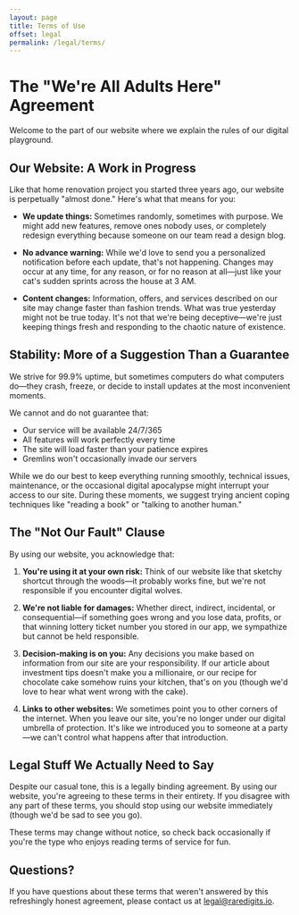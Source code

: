 ```yaml
---
layout: page
title: Terms of Use
offset: legal
permalink: /legal/terms/
---
```


# The "We're All Adults Here" Agreement

Welcome to the part of our website where we explain the rules of our digital playground.

## Our Website: A Work in Progress

Like that home renovation project you started three years ago, our website is perpetually "almost done." Here's what that means for you:

- **We update things:** Sometimes randomly, sometimes with purpose. We might add new features, remove ones nobody uses, or completely redesign everything because someone on our team read a design blog.

- **No advance warning:** While we'd love to send you a personalized notification before each update, that's not happening. Changes may occur at any time, for any reason, or for no reason at all—just like your cat's sudden sprints across the house at 3 AM.

- **Content changes:** Information, offers, and services described on our site may change faster than fashion trends. What was true yesterday might not be true today. It's not that we're being deceptive—we're just keeping things fresh and responding to the chaotic nature of existence.

## Stability: More of a Suggestion Than a Guarantee

We strive for 99.9% uptime, but sometimes computers do what computers do—they crash, freeze, or decide to install updates at the most inconvenient moments. 

We cannot and do not guarantee that:

- Our service will be available 24/7/365
- All features will work perfectly every time
- The site will load faster than your patience expires
- Gremlins won't occasionally invade our servers

While we do our best to keep everything running smoothly, technical issues, maintenance, or the occasional digital apocalypse might interrupt your access to our site. During these moments, we suggest trying ancient coping techniques like "reading a book" or "talking to another human."

## The "Not Our Fault" Clause

By using our website, you acknowledge that:

1. **You're using it at your own risk:** Think of our website like that sketchy shortcut through the woods—it probably works fine, but we're not responsible if you encounter digital wolves.

2. **We're not liable for damages:** Whether direct, indirect, incidental, or consequential—if something goes wrong and you lose data, profits, or that winning lottery ticket number you stored in our app, we sympathize but cannot be held responsible.

3. **Decision-making is on you:** Any decisions you make based on information from our site are your responsibility. If our article about investment tips doesn't make you a millionaire, or our recipe for chocolate cake somehow ruins your kitchen, that's on you (though we'd love to hear what went wrong with the cake).

4. **Links to other websites:** We sometimes point you to other corners of the internet. When you leave our site, you're no longer under our digital umbrella of protection. It's like we introduced you to someone at a party—we can't control what happens after that introduction.

## Legal Stuff We Actually Need to Say

Despite our casual tone, this is a legally binding agreement. By using our website, you're agreeing to these terms in their entirety. If you disagree with any part of these terms, you should stop using our website immediately (though we'd be sad to see you go).

These terms may change without notice, so check back occasionally if you're the type who enjoys reading terms of service for fun.

## Questions?

If you have questions about these terms that weren't answered by this refreshingly honest agreement, please contact us at [legal@raredigits.io](mailto:legal@raredigits.io).